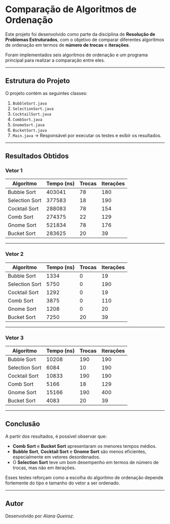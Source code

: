 # Comparação de Algoritmos de Ordenação

Este projeto foi desenvolvido como parte da disciplina de **Resolução de Problemas Estruturados**, com o objetivo de comparar diferentes algoritmos de ordenação em termos de **número de trocas** e **iterações**.

Foram implementados seis algoritmos de ordenação e um programa principal para realizar a comparação entre eles.

---

## Estrutura do Projeto

O projeto contém as seguintes classes:

1. `BubbleSort.java`
2. `SelectionSort.java`
3. `CocktailSort.java`
4. `CombSort.java`
5. `GnomeSort.java`
6. `BucketSort.java`
7. `Main.java` → Responsável por executar os testes e exibir os resultados.

---

## Resultados Obtidos

### Vetor 1
| Algoritmo      | Tempo (ns) | Trocas | Iterações |
|----------------|-------------|---------|------------|
| Bubble Sort    | 403041      | 78      | 180        |
| Selection Sort | 377583      | 18      | 190        |
| Cocktail Sort  | 288083      | 78      | 154        |
| Comb Sort      | 274375      | 22      | 129        |
| Gnome Sort     | 521834      | 78      | 176        |
| Bucket Sort    | 283625      | 20      | 39         |

---

### Vetor 2
| Algoritmo      | Tempo (ns) | Trocas | Iterações |
|----------------|-------------|---------|------------|
| Bubble Sort    | 1334        | 0       | 19         |
| Selection Sort | 5750        | 0       | 190        |
| Cocktail Sort  | 1292        | 0       | 19         |
| Comb Sort      | 3875        | 0       | 110        |
| Gnome Sort     | 1208        | 0       | 20         |
| Bucket Sort    | 7250        | 20      | 39         |

---

### Vetor 3
| Algoritmo      | Tempo (ns) | Trocas | Iterações |
|----------------|-------------|---------|------------|
| Bubble Sort    | 10208       | 190     | 190        |
| Selection Sort | 6084        | 10      | 190        |
| Cocktail Sort  | 10833       | 190     | 190        |
| Comb Sort      | 5166        | 18      | 129        |
| Gnome Sort     | 15166       | 190     | 400        |
| Bucket Sort    | 4083        | 20      | 39         |

---

## Conclusão
A partir dos resultados, é possível observar que:

- **Comb Sort** e **Bucket Sort** apresentaram os menores tempos médios.
- **Bubble Sort**, **Cocktail Sort** e **Gnome Sort** são menos eficientes, especialmente em vetores desordenados.
- O **Selection Sort** teve um bom desempenho em termos de número de trocas, mas não em iterações.

Esses testes reforçam como a escolha do algoritmo de ordenação depende fortemente do tipo e tamanho do vetor a ser ordenado.

---

## Autor
Desenvolvido por *Alana Queiroz*.
